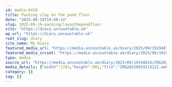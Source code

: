 ```yaml
---
id: media-6419
title: Packing clay on the pond floor
date: "2025-09-19T19:48:14"
slug: 2025-09-19-packingclayonthepondfloor
site: "https://diary.uncountable.uk"
wp_url: "https://diary.uncountable.uk"
root_slug: diary
site_name: My Diary
featured_media_url: "https://media.uncountable.uk/diary/2025/09/19194814/IMG20250919115221.webp"
featured_media_srcset: "https://media.uncountable.uk/diary/2025/09/19194814/IMG20250919115221-300x169.webp 300w, https://media.uncountable.uk/diary/2025/09/19194814/IMG20250919115221-1024x576.webp 1024w, https://media.uncountable.uk/diary/2025/09/19194814/IMG20250919115221-150x150.webp 150w, https://media.uncountable.uk/diary/2025/09/19194814/IMG20250919115221-640x360.webp 640w, https://media.uncountable.uk/diary/2025/09/19194814/IMG20250919115221.webp 1763w"
type: media
source_url: "https://media.uncountable.uk/diary/2025/09/19194814/IMG20250919115221.webp"
media_details: {"width":1763,"height":991,"file":"IMG20250919115221.webp","filesize":147866,"sizes":{"medium":{"file":"IMG20250919115221-300x169.webp","width":300,"height":169,"filesize":25282,"mime_type":"image/webp","source_url":"https://media.uncountable.uk/diary/2025/09/19194814/IMG20250919115221-300x169.webp"},"large":{"file":"IMG20250919115221-1024x576.webp","width":1024,"height":576,"filesize":183850,"mime_type":"image/webp","source_url":"https://media.uncountable.uk/diary/2025/09/19194814/IMG20250919115221-1024x576.webp"},"thumbnail":{"file":"IMG20250919115221-150x150.webp","width":150,"height":150,"filesize":14280,"mime_type":"image/webp","source_url":"https://media.uncountable.uk/diary/2025/09/19194814/IMG20250919115221-150x150.webp"},"mobwidth":{"file":"IMG20250919115221-640x360.webp","width":640,"height":360,"filesize":87462,"mime_type":"image/webp","source_url":"https://media.uncountable.uk/diary/2025/09/19194814/IMG20250919115221-640x360.webp"},"full":{"file":"IMG20250919115221.webp","width":1763,"height":991,"mime_type":"image/webp","source_url":"https://media.uncountable.uk/diary/2025/09/19194814/IMG20250919115221.webp"}},"image_meta":{"aperture":"0","credit":"","camera":"","caption":"","created_timestamp":"0","copyright":"","focal_length":"0","iso":"0","shutter_speed":"0","title":"","orientation":"0","keywords":[]}}
category: []
tag: []
---
```


